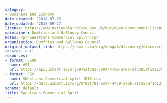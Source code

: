 ```yaml
---
category:
- Business and Economy
date_created: '2018-07-25'
date_updated: '2018-09-27'
license: https://www.nationalarchives.gov.uk/doc/open-government-licence/version/3/
maintainer: Dumfries and Galloway Council
notes: <p>"SWestrans Commercial Split"</p>
organization: Dumfries and Galloway Council
original_dataset_link: https://usmart.io/org/dumgal/discovery/discovery-view-detail/84085b60-c17d-445e-89c2-03d3862aba7a
records: null
resources:
- format: JSON
  name: API
  url: https://api.usmart.io/org/9762f781-5c04-4759-a70b-afc585af1d12/5daa415c-869e-43be-bd0d-06a58b802945/1/urql
- format: CSV
  name: SWestrans Commercial split 2018.csv
  url: https://data.usmart.io/org/9762f781-5c04-4759-a70b-afc585af1d12/resource?resourceGUID=ac89c2de-4a8d-4bfc-b574-e4c28412bcf1
schema: default
title: Swestrans Commercial Split
---
```

